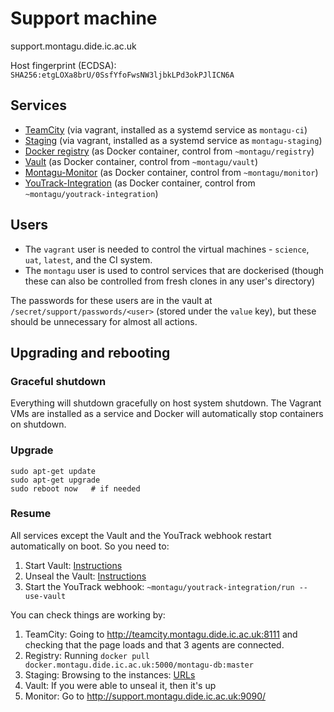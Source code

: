 # Support machine
support.montagu.dide.ic.ac.uk

Host fingerprint (ECDSA): `SHA256:etgLOXa8brU/0SsfYfoFwsNW3ljbkLPd3okPJlICN6A`

## Services

* [TeamCity](https://github.com/vimc/montagu-ci) 
  (via vagrant, installed as a systemd service as `montagu-ci`)
* [Staging](https://github.com/vimc/montagu-machine/tree/master/staging)
  (via vagrant, installed as a systemd service as `montagu-staging`)
* [Docker registry](https://github.com/vimc/montagu-registry) 
  (as Docker container, control from `~montagu/registry`)
* [Vault](https://github.com/vimc/montagu-vault) (as Docker container, control from `~montagu/vault`)
* [Montagu-Monitor](https://github.com/vimc/montagu-monitor) (as Docker container, control from `~montagu/monitor`)
* [YouTrack-Integration](https://github.com/reside-ic/youtrack-integration) (as Docker container, control from `~montagu/youtrack-integration`)


## Users

* The `vagrant` user is needed to control the virtual machines - `science`, `uat`, `latest`, and the CI system.
* The `montagu` user is used to control services that are dockerised (though these can also be controlled from fresh clones in any user's directory)

The passwords for these users are in the vault at `/secret/support/passwords/<user>` (stored under the `value` key), but these should be unnecessary for almost all actions.

## Upgrading and rebooting
### Graceful shutdown
Everything will shutdown gracefully on host system shutdown. The Vagrant VMs
are installed as a service and Docker will automatically stop containers on 
shutdown.

### Upgrade
```
sudo apt-get update
sudo apt-get upgrade
sudo reboot now   # if needed
```

### Resume
All services except the Vault and the YouTrack webhook restart automatically on boot. So you need to:

1. Start Vault: [Instructions](https://github.com/vimc/montagu-vault#restarting-andor-restoring-the-vault)
1. Unseal the Vault: [Instructions](https://github.com/vimc/montagu-vault#unsealing-the-vault)
1. Start the YouTrack webhook: `~montagu/youtrack-integration/run --use-vault`

You can check things are working by:

1. TeamCity: Going to http://teamcity.montagu.dide.ic.ac.uk:8111 and checking 
   that the page loads and that 3 agents are connected.
1. Registry: Running `docker pull docker.montagu.dide.ic.ac.uk:5000/montagu-db:master`
1. Staging: Browsing to the instances: [URLs](https://github.com/vimc/montagu/blob/master/staging/README.md#access-the-stage-instances)
1. Vault: If you were able to unseal it, then it's up
1. Monitor: Go to http://support.montagu.dide.ic.ac.uk:9090/

